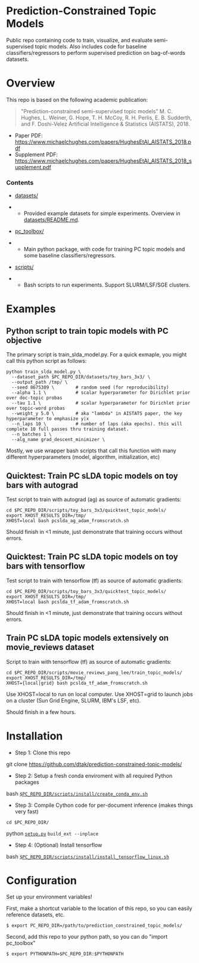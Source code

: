 # Prediction-Constrained Topic Models

Public repo containing code to train, visualize, and evaluate semi-supervised topic models. Also includes code for baseline classifiers/regressors to perform supervised prediction on bag-of-words datasets.

# Overview

This repo is based on the following academic publication:

> "Prediction-constrained semi-supervised topic models"
> M. C. Hughes, L. Weiner, G. Hope, T. H. McCoy, R. H. Perlis, E. B. Sudderth, and F. Doshi-Velez
> Artificial Intelligence & Statistics (AISTATS), 2018.

* Paper PDF: https://www.michaelchughes.com/papers/HughesEtAl_AISTATS_2018.pdf
* Supplement PDF: https://www.michaelchughes.com/papers/HughesEtAl_AISTATS_2018_supplement.pdf

### Contents

* [datasets/](https://github.com/dtak/prediction-constrained-topic-models/tree/master/datasets/)
* * Provided example datasets for simple experiments. Overview in [datasets/README.md](https://github.com/dtak/prediction-constrained-topic-models/tree/master/datasets/README.md).
  
* [pc_toolbox/](https://github.com/dtak/prediction-constrained-topic-models/tree/master/pc_toolbox/)
* * Main python package, with code for training PC topic models and some baseline classifiers/regressors.

* [scripts/](https://github.com/dtak/prediction-constrained-topic-models/tree/master/scripts/)
* * Bash scripts to run experiments. Support SLURM/LSF/SGE clusters.


# Examples

## Python script to train topic models with PC objective

The primary script is train_slda_model.py. For a quick exmaple, you might call this python script as follows:

```
python train_slda_model.py \
  --dataset_path $PC_REPO_DIR/datasets/toy_bars_3x3/ \
  --output_path /tmp/ \
  --seed 8675309 \        # random seed (for reproducibility)
  --alpha 1.1 \           # scalar hyperparameter for Dirichlet prior over doc-topic probas
  --tau 1.1 \             # scalar hyperparameter for Dirichlet prior over topic-word probas
  --weight_y 5.0 \        # aka "lambda" in AISTATS paper, the key hyperparameter to emphasize y|x
  --n_laps 10 \           # number of laps (aka epochs). this will complete 10 full passes thru training dataset.
  --n_batches 1 \
  --alg_name grad_descent_minimizer \
```

Mostly, we use wrapper bash scripts that call this function with many different hyperparameters (model, algorithm, initialization, etc)

## Quicktest: Train PC sLDA topic models on toy bars with autograd

Test script to train with autograd (ag) as source of automatic gradients:
```
cd $PC_REPO_DIR/scripts/toy_bars_3x3/quicktest_topic_models/
export XHOST_RESULTS_DIR=/tmp/
XHOST=local bash pcslda_ag_adam_fromscratch.sh 
```
Should finish in <1 minute, just demonstrate that training occurs without errors.

## Quicktest: Train PC sLDA topic models on toy bars with tensorflow

Test script to train with tensorflow (tf) as source of automatic gradients:
```
cd $PC_REPO_DIR/scripts/toy_bars_3x3/quicktest_topic_models/
export XHOST_RESULTS_DIR=/tmp/
XHOST=local bash pcslda_tf_adam_fromscratch.sh 
```
Should finish in <1 minute, just demonstrate that training occurs without errors.


## Train PC sLDA topic models extensively on movie_reviews dataset

Script to train with tensorflow (tf) as source of automatic gradients:
```
cd $PC_REPO_DIR/scripts/movie_reviews_pang_lee/train_topic_models/
export XHOST_RESULTS_DIR=/tmp/
XHOST={local|grid} bash pcslda_tf_adam_fromscratch.sh 
```
Use XHOST=local to run on local computer.
Use XHOST=grid to launch jobs on a cluster (Sun Grid Engine, SLURM, IBM's LSF, etc).

Should finish in a few hours.


# Installation

* Step 1: Clone this repo

git clone https://github.com/dtak/prediction-constrained-topic-models/

* Step 2: Setup a fresh conda enviroment with all required Python packages

bash [`$PC_REPO_DIR/scripts/install/create_conda_env.sh`](https://github.com/dtak/prediction-constrained-topic-models/tree/master/scripts/install/create_conda_env.sh)

* Step 3: Compile Cython code for per-document inference (makes things very fast)

`cd $PC_REPO_DIR/`

python [`setup.py`](https://github.com/dtak/prediction-constrained-topic-models/tree/master/setup.py) `build_ext --inplace`

* Step 4: (Optional) Install tensorflow

bash [`$PC_REPO_DIR/scripts/install/install_tensorflow_linux.sh`](https://github.com/dtak/prediction-constrained-topic-models/tree/master/scripts/install/install_tensorflow_linux.sh)

# Configuration

Set up your environment variables!

First, make a shortcut variable to the location of this repo, so you can easily reference datasets, etc.

    $ export PC_REPO_DIR=/path/to/prediction_constrained_topic_models/

Second, add this repo to your python path, so you can do "import pc_toolbox"

    $ export PYTHONPATH=$PC_REPO_DIR:$PYTHONPATH

